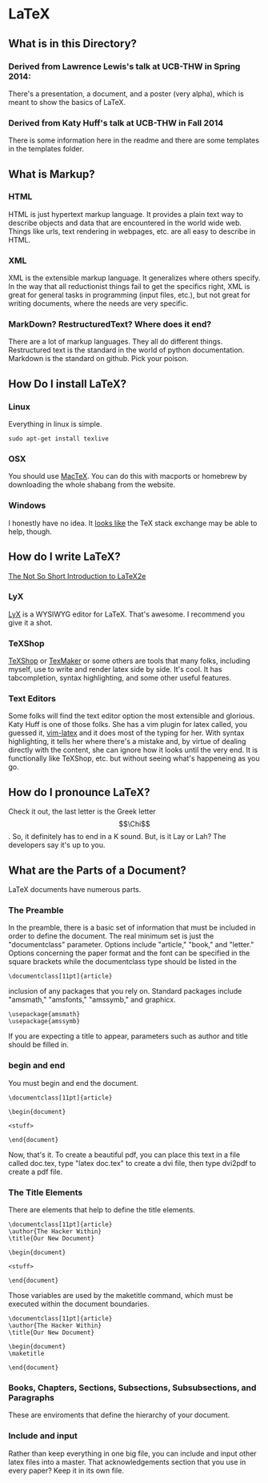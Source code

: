 # LaTeX

## What is in this Directory? 

### Derived from Lawrence Lewis's talk at UCB-THW in Spring 2014: 

There's a presentation, a document, and a poster (very alpha), which is meant to show the basics of LaTeX.

### Derived from Katy Huff's talk at UCB-THW in Fall 2014

There is some information here in the readme and there are some templates in 
the templates folder. 


## What is Markup?

### HTML

HTML is just hypertext markup language. It provides a plain text way to 
describe objects and data that are encountered in the world wide web. Things 
like urls, text rendering in webpages, etc. are all easy to describe in HTML.

### XML 

XML is the extensible markup language. It generalizes where others specify. In 
the way that all reductionist things fail to get the specifics right, XML is 
great for general tasks in programming (input files, etc.), but not great for 
writing documents, where the needs are very specific. 

### MarkDown? RestructuredText? Where does it end?

There are a lot of markup languages. They all do different things. Restructured 
text is the standard in the world of python documentation. Markdown is the 
standard on github. Pick your poison.


## How Do I install LaTeX?

### Linux

Everything in linux is simple.

    sudo apt-get install texlive

### OSX

You should use [MacTeX][mactex]. You can do this with macports or homebrew by downloading the whole shabang from 
the website.

### Windows

I honestly have no idea. It [looks like][texSE] the TeX stack exchange may be able to 
help, though. 

## How do I write LaTeX?

[The Not So Short Introduction to LaTeX2e](http://tobi.oetiker.ch/lshort/lshort.pdf)

### LyX

[LyX](http://www.lyx.org/)  is a WYSIWYG editor for LaTeX. That's 
awesome. I recommend you give it a shot.

### TeXShop

[TeXShop](http://pages.uoregon.edu/koch/texshop/) or [TexMaker](http://www.xm1math.net/texmaker/) or some others are
tools that many folks, including myself, use to write and render latex side by 
side. 
It's cool. It has tabcompletion, syntax highlighting, and some other useful features.

### Text Editors

Some folks will find the text editor option the most extensible and glorious. Katy Huff is
 one of those folks. She has a vim plugin for latex called, you guessed it, 
[vim-latex](http://vim-latex.sourceforge.net/) and it does most of the typing for her.
 With syntax highlighting, it tells her where there's a mistake and, by virtue of dealing 
directly with the content, she can ignore how it looks until the very end. It is functionally
like TeXShop, etc. but without seeing what's happeneing as you go.

## How do I pronounce LaTeX?

Check it out, the last letter is the Greek letter $$\Chi$$. So, it definitely has to 
end in a K sound. But, is it Lay or Lah? The developers say it's up to you. 

## What are the Parts of a Document?

LaTeX documents have numerous parts.

### The Preamble

In the preamble, there is a basic set of information that must be included in 
order to define the document. The real minimum set is just the "documentclass" 
parameter. Options include "article," "book," and "letter." Options concerning 
the paper format and the font can be specified in the square brackets while the 
documentclass type should be listed in the  

    \documentclass[11pt]{article}

inclusion of any packages that you rely on. Standard packages include 
"amsmath," "amsfonts," "amssymb," and graphicx. 

    \usepackage{amsmath}
    \usepackage{amssymb}

If you are expecting a title to appear, parameters such as author and title 
should be filled in. 




### begin and end

You must begin and end the document. 

    \documentclass[11pt]{article}

    \begin{document}

    <stuff>

    \end{document}


Now, that's it. To create a beautiful pdf, you can place this text in a file 
called doc.tex, type "latex doc.tex" to create a dvi file, then type dvi2pdf to 
create a pdf file.

### The Title Elements

There are elements that help to define the title elements. 


    \documentclass[11pt]{article}
    \author{The Hacker Within}
    \title{Our New Document}

    \begin{document}

    <stuff>

    \end{document}


Those variables are used by the maketitle command, which must be executed 
within the document boundaries. 


    \documentclass[11pt]{article}
    \author{The Hacker Within}
    \title{Our New Document}

    \begin{document}
    \maketitle

    \end{document}



### Books, Chapters, Sections, Subsections, Subsubsections, and Paragraphs

These are enviroments that define the hierarchy of your document. 


### Include and input

Rather than keep everything in one big file, you can include and input other 
latex files into a master. That acknowledgements section that you use in every 
paper? Keep it in its own file. 



[texSE]: http://tex.stackexchange.com/questions/41808/how-do-i-install-tex-latex-on-windows-7 "TeX Stack Exchange"
[mactex]: https://tug.org/mactex/ "mactex"
